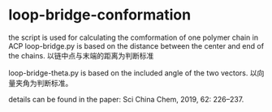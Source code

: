 # loop-bridge-conformation
the script is used for calculating the comformation of one polymer chain in ACP
loop-bridge.py is based on the distance between the center and end of the chains. 以链中点与末端的距离为判断标准

loop-bridge-theta.py is based on the included angle of the two vectors. 以向量夹角为判断标准。

details can be found in the paper: Sci China Chem, 2019, 62: 226–237.
